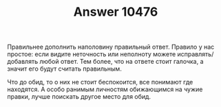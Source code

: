 ﻿---
title: "Answer 10476"
se.owner.user_id: 180450
se.owner.display_name: "Cerbo"
se.owner.link: "https://ru.meta.stackoverflow.com/users/180450/cerbo"
se.answer_id: 10476
se.question_id: 10466
se.post_type: answer
se.score: 1
se.is_accepted: False
---
<p>Правильнее дополнить наполовину правильный ответ. Правило у нас простое: если видите неточность или неполноту можете исправлять/добавлять любой ответ. Тем более, что на ответе стоит галочка, а значит его будут считать правильным. </p>

<p>Что до обид, то о них не стоит беспокоится, все понимают где находятся. А особо ранимым личностям обижающимся на чужие правки, лучше поискать другое место для обид.</p>
